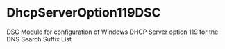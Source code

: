 # DhcpServerOption119DSC
DSC Module for configuration of Windows DHCP Server option 119 for the DNS Search Suffix List
